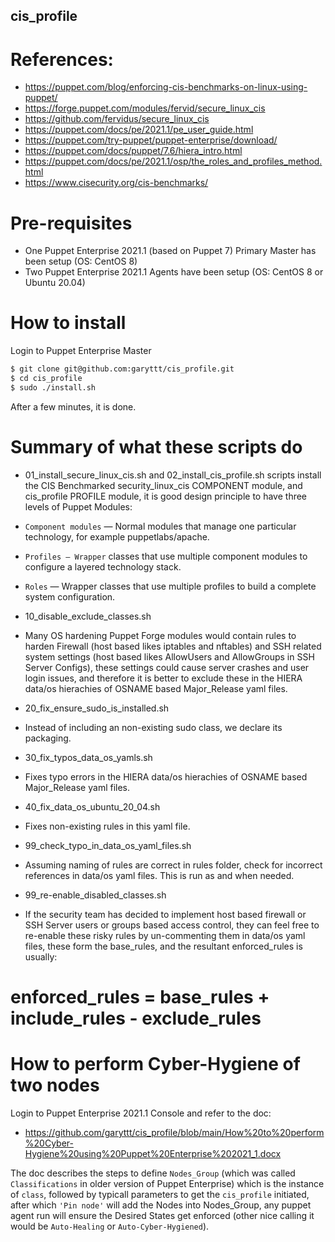 ## cis_profile

# References:
* https://puppet.com/blog/enforcing-cis-benchmarks-on-linux-using-puppet/
* https://forge.puppet.com/modules/fervid/secure_linux_cis
* https://github.com/fervidus/secure_linux_cis
* https://puppet.com/docs/pe/2021.1/pe_user_guide.html
* https://puppet.com/try-puppet/puppet-enterprise/download/
* https://puppet.com/docs/puppet/7.6/hiera_intro.html
* https://puppet.com/docs/pe/2021.1/osp/the_roles_and_profiles_method.html
* https://www.cisecurity.org/cis-benchmarks/

# Pre-requisites
* One Puppet Enterprise 2021.1 (based on Puppet 7) Primary Master has been setup (OS: CentOS 8)
* Two Puppet Enterprise 2021.1 Agents have been setup (OS: CentOS 8 or Ubuntu 20.04)

# How to install
Login to Puppet Enterprise Master
```bash
$ git clone git@github.com:garyttt/cis_profile.git
$ cd cis_profile
$ sudo ./install.sh
```
After a few minutes, it is done.

# Summary of what these scripts do

* 01_install_secure_linux_cis.sh and 02_install_cis_profile.sh scripts install the CIS Benchmarked security_linux_cis COMPONENT module, and cis_profile PROFILE module, it is good design principle to have three levels of Puppet Modules:
* ```Component modules``` — Normal modules that manage one particular technology, for example puppetlabs/apache.
* ```Profiles — Wrapper``` classes that use multiple component modules to configure a layered technology stack.
* ```Roles``` — Wrapper classes that use multiple profiles to build a complete system configuration.

* 10_disable_exclude_classes.sh
* Many OS hardening Puppet Forge modules would contain rules to harden Firewall (host based likes iptables and nftables) and SSH related system settings (host based likes AllowUsers and AllowGroups in SSH Server Configs), these settings could cause server crashes and user login issues, and therefore it is better to exclude these in the HIERA data/os hierachies of OSNAME based Major_Release yaml files.

* 20_fix_ensure_sudo_is_installed.sh
* Instead of including an non-existing sudo class, we declare its packaging.

* 30_fix_typos_data_os_yamls.sh
* Fixes typo errors in the HIERA data/os hierachies of OSNAME based Major_Release yaml files.

* 40_fix_data_os_ubuntu_20_04.sh
* Fixes non-existing rules in this yaml file.

* 99_check_typo_in_data_os_yaml_files.sh
* Assuming naming of rules are correct in rules folder, check for incorrect references in data/os yaml files. This is run as and when needed.

* 99_re-enable_disabled_classes.sh
* If the security team has decided to implement host based firewall or SSH Server users or groups based access control, they can feel free to re-enable these risky rules by un-commenting them in data/os yaml files, these form the base_rules, and the resultant enforced_rules is usually:

# enforced_rules = base_rules + include_rules - exclude_rules

# How to perform Cyber-Hygiene of two nodes

Login to Puppet Enterprise 2021.1 Console and refer to the doc:
* https://github.com/garyttt/cis_profile/blob/main/How%20to%20perform%20Cyber-Hygiene%20using%20Puppet%20Enterprise%202021_1.docx

The doc describes the steps to define ```Nodes_Group``` (which was called ```Classifications``` in older version of Puppet Enterprise) which is the instance of ```class```, followed by typicall parameters to get the ```cis_profile``` initiated, after which ```'Pin node'``` will add the Nodes into Nodes_Group, any puppet agent run will ensure the Desired States get enforced (other nice calling it would be ```Auto-Healing``` or ```Auto-Cyber-Hygiened```).
